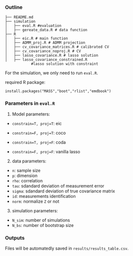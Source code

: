### Outline

```
├── README.md
├── simulation
│   ├── eval.R #evaluation
│   ├── gereate_data.R # data function
├── R
│   ├── eic.R # main function
│   ├── ADMM_proj.R # ADMM projection
│   ├── cv_covariance_matrices.R # calibrated CV
│   ├── cv_covariance_noproj.R # CV
│   ├── lasso_covariance.R # lasso solution
│   ├── lasso_covariance_constrained.R 
            #lasso solution with constraint
``````

For the simulation, we only need to run `eval.R`.

required R package:
```
install.packages("MASS","boot","rlist","emdbook")
```
### Parameters in `eval.R`

1. Model parameters:

- `constrain=T, proj=T`: eic

- `constrain=F, proj=T`: coco

- `constrain=T, proj=F`: coda

- `constrain=F, proj=F`: vanilla lasso

2. data parameters:
- `n`: sample size
- `p`: dimension
- `rho`: correlation
- `tau`: sdandard deviation of measurement error
- `sigma`: sdandard deviation of true covariance matrix
- `id`: measurements identification
- `norm`: normalize `Z` or not

3. simulation parameters:
- `N_sim`: number of simulations
- `N_bs`: number of bootstrap size
  
### Outputs
Files will be automatedly saved in `results/results_table.csv`.